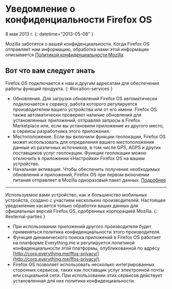# Уведомление о конфиденциальности Firefox OS

8 мая 2013 г.
{: datetime="2013-05-08" }

Mozilla заботится о вашей конфиденциальности. Когда Firefox OS отправляет нам информацию, обработка нами этой информации описывается [Политикой конфиденциальности Mozilla](http://www.mozilla.org/en-US/privacy/).

## Вот что вам следует знать

Firefox OS подключается к нам и другим адресатам для обеспечения работы функций продукта.
{: #location-services }

* Обновления. Для загрузки обновлений Firefox OS автоматически подключается к сервису, работа которого регулируется производителем вашего устройства или от его имени. Firefox OS также автоматически проверяет наличие обновлений для установленных приложений, отправляя запросы в Firefox Marketplace или, если вы установили приложение из другого место, в сервисы разработчика этого приложения.
* Местоположение. Если вы включили функции геолокации, Firefox OS может использовать для определения вашего местоположения данные из различных источников, в том числе GPS, AGPS и других поставщиков услуг геолокации. Функции геолокации можно отключить в приложении «Настройки» Firefox OS на вашем устройстве.
* Начальная активация. Чтобы обеспечить получение необходимых обновлений и приложений, Firefox OS при первом включении питания отправляет в Mozilla одноразовый пакет данных. [Подробнее](https://wiki.mozilla.org/FirefoxOS/Metrics)

---------------------------------------

Используемое вами устройство, как и большинство мобильных устройств, создано с участием нескольких производителей. Настоящее уведомление касается только обработки ваших данных для официальных версий Firefox OS, одобренных корпорацией Mozilla.
{: #external-parties }

* При использовании приложений другого производителя будет применяться политика конфиденциальности этого производителя.
* Функция динамического поиска приложений в Firefox OS работает на платформе Everything.me и регулируется политикой конфиденциальности этой платформы, опубликованной по адресу [http://corp.everything.me/ffos-privacy/](http://corp.everything.me/ffos-privacy/).
* Firefox OS позволяет использовать несколько интегрированных сторонних сервисов, таких как поставщик услуг электронной почты или социальной сети. При использовании этих сервисов действует установленная для них политика конфиденциальности.

